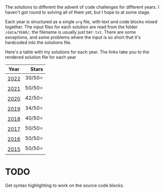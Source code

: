 The solutions to different the advent of code challenges for different years. I haven't got round to solving all of them yet, but I hope to at some stage.

Each year is structured as a single `org` file, with text and code blocks mixed together. The input files for each solution are read from the folder `/data/YEAR/`; the filename is usually just `DAY.txt`. There are some exceptions, and some problems where the input is so short that it's hardcoded into the solutions file.

Here's a table with my solutions for each year. The links take you to the rendered solution file for each year

|       Year       |   Stars |
|:----------------:|--------:|
| [2022](2022.org) | 30/50⭐ |
| [2021](2021.org) | 50/50⭐ |
| [2020](2020.org) | 42/50⭐ |
| [2019](2019.org) | 34/50⭐ |
| [2018](2018.org) | 40/50⭐ |
| [2017](2017.org) | 50/50⭐ |
| [2016](2016.org) | 50/50⭐ |
| [2015](2015.org) | 50/50⭐ |

# TODO

Get syntax highlighting to work on the source code blocks.
